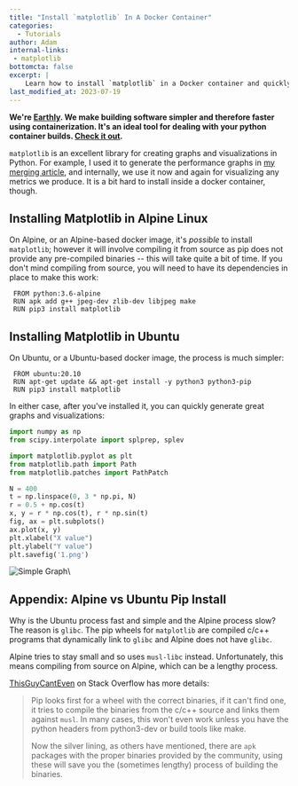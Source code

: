 ```yaml
---
title: "Install `matplotlib` In A Docker Container"
categories:
  - Tutorials
author: Adam
internal-links:
 - matplotlib
bottomcta: false
excerpt: |
    Learn how to install `matplotlib` in a Docker container and quickly generate graphs and visualizations. Discover the differences between installing `matplotlib` in Alpine Linux and Ubuntu, and why the process can be slower in Alpine.
last_modified_at: 2023-07-19
---
```

**We're [Earthly](https://earthly.dev/). We make building software simpler and therefore faster using containerization. It's an ideal tool for dealing with your python container builds. [Check it out](/).**

`matplotlib` is an excellent library for creating graphs and visualizations in Python. For example, I used it to generate the performance graphs in [my merging article](/blog/python-timsort-merge), and internally, we use it now and again for visualizing any metrics we produce. It is a bit hard to install inside a docker container, though.

## Installing Matplotlib in Alpine Linux

On Alpine, or an Alpine-based docker image, it's _possible_ to install `matplotlib`; however it will involve compiling it from source as pip does not provide any pre-compiled binaries -- this will take quite a bit of time. If you don't mind compiling from source, you will need to have its dependencies in place to make this work:

``` Docker
 FROM python:3.6-alpine
 RUN apk add g++ jpeg-dev zlib-dev libjpeg make
 RUN pip3 install matplotlib
```

## Installing Matplotlib in Ubuntu

On Ubuntu, or a Ubuntu-based docker image, the process is much simpler:

``` Docker
 FROM ubuntu:20.10
 RUN apt-get update && apt-get install -y python3 python3-pip
 RUN pip3 install matplotlib
```

In either case, after you've installed it, you can quickly generate great graphs and visualizations:

``` Python
import numpy as np
from scipy.interpolate import splprep, splev

import matplotlib.pyplot as plt
from matplotlib.path import Path
from matplotlib.patches import PathPatch

N = 400
t = np.linspace(0, 3 * np.pi, N)
r = 0.5 + np.cos(t)
x, y = r * np.cos(t), r * np.sin(t)
fig, ax = plt.subplots()
ax.plot(x, y)
plt.xlabel("X value")
plt.ylabel("Y value")
plt.savefig('1.png')
```

![Simple Graph]({{site.images}}{{page.slug}}/1.png)\

## Appendix: Alpine vs Ubuntu Pip Install

Why is the Ubuntu process fast and simple and the Alpine process slow? The reason is `glibc`. The pip wheels for `matplotlib` are compiled c/c++ programs that dynamically link to `glibc` and Alpine does not have `glibc`.  

Alpine tries to stay small and so uses `musl-libc` instead. Unfortunately, this means compiling from source on Alpine, which can be a lengthy process.  

[ThisGuyCantEven](https://stackoverflow.com/questions/49037742/why-does-it-take-ages-to-install-pandas-on-alpine-linux/58210701#58210701) on Stack Overflow has more details:

> Pip looks first for a wheel with the correct binaries, if it can't find one, it tries to compile the binaries from the c/c++ source and links them against `musl`. In many cases, this won't even work unless you have the python headers from python3-dev or build tools like make.
>
> Now the silver lining, as others have mentioned, there are `apk` packages with the proper binaries provided by the community, using these will save you the (sometimes lengthy) process of building the binaries.

